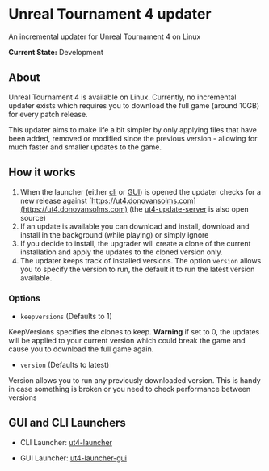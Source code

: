 # Unreal Tournament 4 updater

An incremental updater for Unreal Tournament 4 on Linux

**Current State:** Development

## About

Unreal Tournament 4 is available on Linux. Currently, no incremental updater exists which requires you to download the full game (around 10GB) for every patch release.

This updater aims to make life a bit simpler by only applying files that have been added, removed or modified since the previous version - allowing for much faster and smaller updates to the game.

## How it works

1. When the launcher (either [cli](https://github.com/donovansolms/ut4-launcher) or [GUI](https://github.com/donovansolms/ut4-launcher)) is opened the updater checks for a new release against [https://ut4.donovansolms.com](https://ut4.donovansolms.com) (the [ut4-update-server](https://github.com/donovansolms/ut4-update-server) is also open source)
2. If an update is available you can download and install, download and install in the background (while playing) or simply ignore
3. If you decide to install, the upgrader will create a clone of the current installation and apply the updates to the cloned version only.
4. The updater keeps track of installed versions. The option `version` allows you to specify the version to run, the default it to run the latest version available.

### Options

* `keepversions` (Defaults to 1)

KeepVersions specifies the clones to keep. **Warning** if set to 0, the updates will be applied to your current version which could break the game and cause you to download the full game again.

* `version` (Defaults to latest)

Version allows you to run any previously downloaded version. This is handy in case something is broken or you need to check performance between versions

## GUI and CLI Launchers

* CLI Launcher: [ut4-launcher](https://github.com/donovansolms/ut4-launcher)

* GUI Launcher: [ut4-launcher-gui](https://github.com/donovansolms/ut4-launcher)
